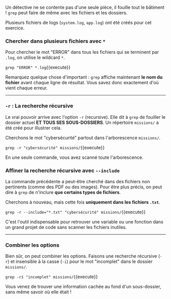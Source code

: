 Un détective ne se contente pas d'une seule pièce, il fouille tout le bâtiment ! `grep` peut faire de même avec les fichiers et les dossiers.

Plusieurs fichiers de logs (`system.log`, `app.log`) ont été créés pour cet exercice.

### Chercher dans plusieurs fichiers avec `*`

Pour chercher le mot "ERROR" dans tous les fichiers qui se terminent par `.log`, on utilise le wildcard `*`.

`grep "ERROR" *.log`{{execute}}

Remarquez quelque chose d'important : `grep` affiche maintenant **le nom du fichier** avant chaque ligne de résultat. Vous savez donc exactement d'où vient chaque erreur.

---

### `-r` : La recherche récursive

Le vrai pouvoir arrive avec l'option `-r` (recursive). Elle dit à `grep` de fouiller le dossier actuel **ET TOUS SES SOUS-DOSSIERS**. Un répertoire `missions/` a été créé pour illustrer cela.

Cherchons le mot "cybersécurité" partout dans l'arborescence `missions/`.

`grep -r "cybersécurité" missions/`{{execute}}

En une seule commande, vous avez scanné toute l'arborescence.

### Affiner la recherche récursive avec `--include`

La commande précédente a peut-être cherché dans des fichiers non pertinents (comme des PDF ou des images). Pour être plus précis, on peut dire à `grep` de n'inclure **que certains types de fichiers**.

Cherchons à nouveau, mais cette fois **uniquement dans les fichiers `.txt`**.

`grep -r --include="*.txt" "cybersécurité" missions/`{{execute}}

C'est l'outil indispensable pour retrouver une variable ou une fonction dans un grand projet de code sans scanner les fichiers inutiles.

---

### Combiner les options

Bien sûr, on peut combiner les options. Faisons une recherche récursive (`-r`) et insensible à la casse (`-i`) pour le mot "incomplet" dans le dossier `missions/`.

`grep -ri "incomplet" missions/`{{execute}}

Vous venez de trouver une information cachée au fond d'un sous-dossier, sans même savoir où elle était !